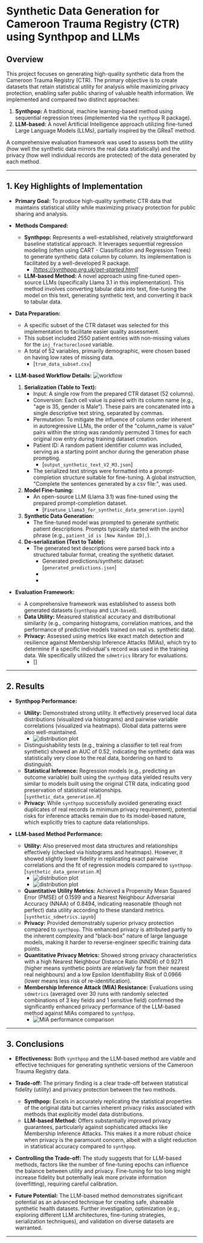 # Synthetic Data Generation for Cameroon Trauma Registry (CTR) using Synthpop and LLMs

## Overview

This project focuses on generating high-quality synthetic data from the Cameroon Trauma Registry (CTR). The primary objective is to create datasets that retain statistical utility for analysis while maximizing privacy protection, enabling safer public sharing of valuable health information. We implemented and compared two distinct approaches:

1.  **Synthpop:** A traditional, machine learning-based method using sequential regression trees (implemented via the `synthpop` R package).
2.  **LLM-based:** A novel Artificial Intelligence  approach utilizing fine-tuned Large Language Models (LLMs), partially inspired by the GReaT method.

A comprehensive evaluation framework was used to assess both the utility (how well the synthetic data mirrors the real data statistically) and the privacy (how well individual records are protected) of the data generated by each method.

---

## 1. Key Highlights of Implementation

* **Primary Goal:** To produce high-quality synthetic CTR data that maintains statistical utility while maximizing privacy protection for public sharing and analysis.

* **Methods Compared:**
    * **Synthpop:** Represents a well-established, relatively straightforward baseline statistical approach. It leverages sequential regression modeling (often using CART - Classification and Regression Trees) to generate synthetic data column by column. Its implementation is facilitated by a well-developed R package.
        * _[https://synthpop.org.uk/get-started.html]_
    * **LLM-based Method:** A novel approach using fine-tuned open-source LLMs (specifically Llama 3.1 in this implementation). This method involves converting tabular data into text, fine-tuning the model on this text, generating synthetic text, and converting it back to tabular data.

* **Data Preparation:**
    * A specific subset of the CTR dataset was selected for this implementation to facilitate easier quality assessment.
    * This subset included 2550 patient entries with non-missing values for the `inj_fractureclosed` variable.
    * A total of 52 variables, primarily demographic, were chosen based on having low rates of missing data.
        * [`true_data_subset.csv`]

* **LLM-based Workflow Details:**
  ![workflow](./src/workflow.png)
    1.  **Serialization (Table to Text):**
        * Input: A single row from the prepared CTR dataset (52 columns).
        * Conversion: Each cell value is paired with its column name (e.g., "age is 35, gender is Male“). These pairs are concatenated into a single descriptive text string, separated by commas.
        * Permutation: To mitigate the influence of column order inherent in autoregressive LLMs, the order of the "column_name is value" pairs within the string was randomly permuted 3 times for each original row entry during training dataset creation.
        * Patient ID: A random patient identifier column was included, serving as a starting point anchor during the generation phase prompting.
            * [`output_synthetic_text_V2_M3.json`]
        * The serialized text strings were formatted into a prompt-completion structure suitable for fine-tuning. A global instruction, "Complete the sentences generated by a csv file:", was used.
    2.  **Model Fine-tuning:**
        * An open-source LLM (Llama 3.1) was fine-tuned using the prepared prompt-completion dataset.
            * [`Finetune_Llama3_for_synthetic_data_generation.ipynb`]
    3.  **Synthetic Data Generation:**
        * The fine-tuned model was prompted to generate synthetic patient descriptions. Prompts typically started with the anchor phrase (e.g., `patient_id is [New Random ID],`).
    4.  **De-serialization (Text to Table):**
        * The generated text descriptions were parsed back into a structured tabular format, creating the synthetic dataset.
            * Generated predictions/synthetic dataset: [`generated_predictions.json`]
            * 
            * 

* **Evaluation Framework:**
    * A comprehensive framework was established to assess both generated datasets (`synthpop` and `LLM-based`).
    * **Data Utility:** Measured statistical accuracy and distributional similarity (e.g., comparing histograms, correlation matrices, and the performance of predictive models trained on real vs. synthetic data).
    * **Privacy:** Assessed using metrics like exact match detection and resilience against Membership Inference Attacks (MIAs), which try to determine if a specific individual's record was used in the training data. We specifically utilized the `sdmetrics` library for evaluations.
        * []
---

## 2. Results

* **Synthpop Performance:**
    * **Utility:** Demonstrated strong utility. It effectively preserved local data distributions (visualized via histograms) and pairwise variable correlations (visualized via heatmaps). Global data patterns were also well-maintained.
        * ![distribution plot](./src/distributions.png)
    * Distinguishability tests (e.g., training a classifier to tell real from synthetic) showed an AUC of 0.52, indicating the synthetic data was statistically very close to the real data, bordering on hard to distinguish.
    * **Statistical Inference:** Regression models (e.g., predicting an outcome variable) built using the `synthpop` data yielded results very similar to models built using the original CTR data, indicating good preservation of statistical relationships. [`synthetic_data_generation.R`]
    * **Privacy:** While `synthpop` successfully avoided generating exact duplicates of real records (a minimum privacy requirement), potential risks for inference attacks remain due to its model-based nature, which explicitly tries to capture data relationships. 

* **LLM-based Method Performance:**
    * **Utility:** Also preserved most data structures and relationships effectively (checked via histograms and heatmaps). However, it showed slightly lower fidelity in replicating exact pairwise correlations and the fit of regression models compared to `synthpop`.[`synthetic_data_generation.R`]
        * ![distribution plot](./src/heatmap_synthpop.png)
        * ![distribution plot](./src/heatmap_LLM.png)
    * **Quantitative Utility Metrics:** Achieved a Propensity Mean Squared Error (PMSE) of 0.1599 and a Nearest Neighbour Adversarial Accuracy (NNAA) of 0.8494, indicating reasonable (though not perfect) data utility according to these standard metrics.[`synthetic_sdmetrics.ipynb`]
    * **Privacy:** Provided demonstrably superior privacy protection compared to `synthpop`. This enhanced privacy is attributed partly to the inherent complexity and "black-box" nature of large language models, making it harder to reverse-engineer specific training data points.
    * **Quantitative Privacy Metrics:** Showed strong privacy characteristics with a high Nearest Neighbour Distance Ratio (NNDR) of 0.9271 (higher means synthetic points are relatively far from their nearest real neighbours) and a low Epsilon Identifiability Risk of 0.0966 (lower means less risk of re-identification).
    * **Membership Inference Attack (MIA) Resistance:** Evaluations using `sdmetrics` (averaged over 30 runs with randomly selected combinations of 3 key fields and 1 sensitive field) confirmed the significantly enhanced privacy performance of the LLM-based method against MIAs compared to `synthpop`.
        * ![MIA performance comparison](./src/MIA.png)
---

## 3. Conclusions

* **Effectiveness:** Both `synthpop` and the LLM-based method are viable and effective techniques for generating synthetic versions of the Cameroon Trauma Registry data.

* **Trade-off:** The primary finding is a clear trade-off between statistical fidelity (utility) and privacy protection between the two methods.
    * **Synthpop:** Excels in accurately replicating the statistical properties of the original data but carries inherent privacy risks associated with methods that explicitly model data distributions.
    * **LLM-based Method:** Offers substantially improved privacy guarantees, particularly against sophisticated attacks like Membership Inference Attacks. This makes it a more robust choice when privacy is the paramount concern, albeit with a slight reduction in statistical accuracy compared to `synthpop`.

* **Controlling the Trade-off:** The study suggests that for LLM-based methods, factors like the number of fine-tuning epochs can influence the balance between utility and privacy. Fine-tuning for too long might increase fidelity but potentially leak more private information (overfitting), requiring careful calibration.

* **Future Potential:** The LLM-based method demonstrates significant potential as an advanced technique for creating safe, shareable synthetic health datasets. Further investigation, optimization (e.g., exploring different LLM architectures, fine-tuning strategies, serialization techniques), and validation on diverse datasets are warranted.

---